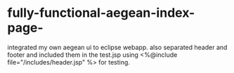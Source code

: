 # fully-functional-aegean-index-page-
integrated my own aegean ui to eclipse webapp. also separated header and footer and included them in the test.jsp using &lt;%@include file="/includes/header.jsp" %> for testing.  
